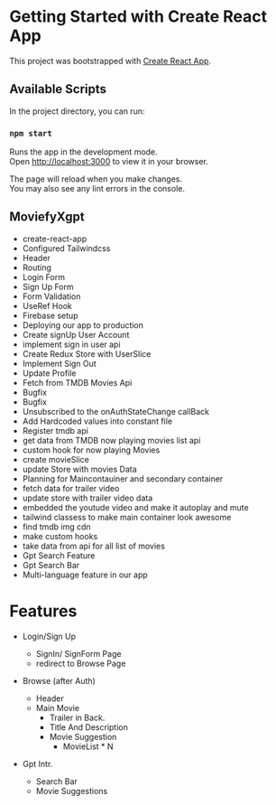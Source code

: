 # Getting Started with Create React App

This project was bootstrapped with [Create React App](https://github.com/facebook/create-react-app).

## Available Scripts

In the project directory, you can run:

### `npm start`

Runs the app in the development mode.\
Open [http://localhost:3000](http://localhost:3000) to view it in your browser.

The page will reload when you make changes.\
You may also see any lint errors in the console.

## MoviefyXgpt
- create-react-app
- Configured Tailwindcss
- Header
- Routing
- Login Form
- Sign Up Form
- Form Validation
- UseRef Hook
- Firebase setup
- Deploying our app to production
- Create signUp User Account
- implement sign in user api
- Create Redux Store with UserSlice
- Implement Sign Out
- Update Profile
- Fetch from TMDB Movies Api
- Bugfix
- Bugfix
- Unsubscribed to the onAuthStateChange callBack
- Add Hardcoded values into constant file
- Register tmdb api 
- get data from TMDB now playing movies list api
- custom hook for now playing Movies
- create movieSlice
- update Store with movies Data
- Planning for Maincontauiner and secondary container
- fetch data for trailer video
- update store with trailer video data
- embedded the youtude video and make it autoplay and mute
- tailwind classess to make main container look awesome
- find tmdb img cdn
- make custom hooks
- take data from api for all list of movies
- Gpt Search Feature
- Gpt Search Bar
- Multi-language feature in our app

# Features
- Login/Sign Up
    - SignIn/ SignForm Page
    - redirect to Browse Page

- Browse (after Auth)
    - Header 
    - Main Movie
        - Trailer in Back.
        - Title And Description
        - Movie Suggestion
            - MovieList * N

- Gpt Intr.
    - Search Bar
    - Movie Suggestions
    